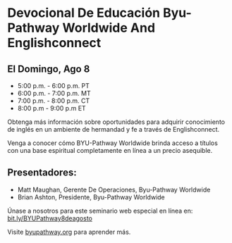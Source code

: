 # Devocional De Educación Byu-Pathway Worldwide And Englishconnect

## El Domingo, Ago 8

- 5:00 p.m. - 6:00 p.m. PT
- 6:00 p.m. - 7:00 p.m. MT
- 7:00 p.m. - 8:00 p.m. CT
- 8:00 p.m - 9:00 p.m ET

Obtenga más información sobre oportunidades para adquirir conocimiento de inglés en un ambiente de hermandad y fe a través de Englishconnect.

Venga a conocer cómo BYU-Pathway Worldwide brinda acceso a títulos con una base espiritual completamente en línea a un precio asequible.

## Presentadores:
- Matt Maughan, Gerente De Operaciones, Byu-Pathway Worldwide
- Brian Ashton, Presidente, Byu-Pathway Worldwide

Únase a nosotros para este seminario web especial en línea en: [bit.ly/BYUPathway8deagosto](bit.ly/BYUPathway8deagosto)

Visite [byupathway.org](byupathway.org) para aprender más.

